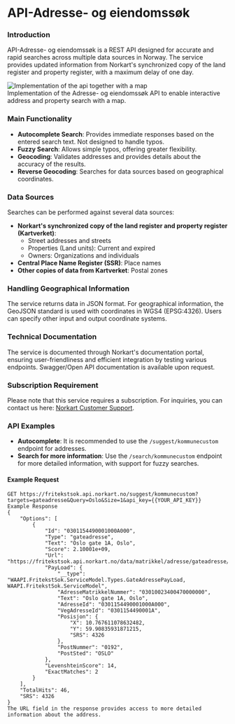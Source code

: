 # API-Adresse- og eiendomssøk 

### Introduction
API-Adresse- og eiendomssøk is a REST API designed for accurate and rapid searches across multiple data sources in Norway. The service provides updated information from Norkart's synchronized copy of the land register and property register, with a maximum delay of one day.

![Implementation of the api together with a map](./images/Sok_Produktbeskrivelse-D8mOVPYT.png) <br clear="left"/>
Implementation of the Adresse- og eiendomssøk API to enable interactive address and property search with a map.

### Main Functionality
- **Autocomplete Search**: Provides immediate responses based on the entered search text. Not designed to handle typos.
- **Fuzzy Search**: Allows simple typos, offering greater flexibility.
- **Geocoding**: Validates addresses and provides details about the accuracy of the results.
- **Reverse Geocoding**: Searches for data sources based on geographical coordinates.

### Data Sources
Searches can be performed against several data sources:
- **Norkart's synchronized copy of the land register and property register (Kartverket)**:
  - Street addresses and streets
  - Properties (Land units): Current and expired
  - Owners: Organizations and individuals
- **Central Place Name Register (SSR)**: Place names
- **Other copies of data from Kartverket**: Postal zones

### Handling Geographical Information
The service returns data in JSON format. For geographical information, the GeoJSON standard is used with coordinates in WGS4 (EPSG:4326). Users can specify other input and output coordinate systems.

### Technical Documentation
The service is documented through Norkart's documentation portal, ensuring user-friendliness and efficient integration by testing various endpoints. Swagger/Open API documentation is available upon request.

### Subscription Requirement
Please note that this service requires a subscription. For inquiries, you can contact us here: [Norkart Customer Support](https://www.norkart.no/kundestotte).

### API Examples
- **Autocomplete**: It is recommended to use the `/suggest/kommunecustom` endpoint for addresses.
- **Search for more information**: Use the `/search/kommunecustom` endpoint for more detailed information, with support for fuzzy searches.

#### Example Request
```http
GET https://fritekstsok.api.norkart.no/suggest/kommunecustom?targets=gateadresse&Query=Oslo&Size=1&api_key={{YOUR_API_KEY}}
Example Response
{
    "Options": [
        {
            "Id": "0301154490001000A000",
            "Type": "gateadresse",
            "Text": "Oslo gate 1A, Oslo",
            "Score": 2.10001e+09,
            "Url": "https://fritekstsok.api.norkart.no/data/matrikkel/adresse/gateadresse/0301154490001000A000",
            "PayLoad": {
                "__type": "WAAPI.FritekstSok.ServiceModel.Types.GateAdressePayLoad, WAAPI.FritekstSok.ServiceModel",
                "AdresseMatrikkelNummer": "03010023400470000000",
                "Text": "Oslo gate 1A, Oslo",
                "AdresseId": "0301154490001000A000",
                "VegAdresseId": "0301154490001A",
                "Posisjon": {
                    "X": 10.767611078632482,
                    "Y": 59.90835931871215,
                    "SRS": 4326
                },
                "PostNummer": "0192",
                "PostSted": "OSLO"
            },
            "LevenshteinScore": 14,
            "ExactMatches": 2
        }
    ],
    "TotalHits": 46,
    "SRS": 4326
}
The URL field in the response provides access to more detailed information about the address.